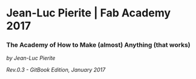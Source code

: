 # Jean-Luc Pierite \| Fab Academy 2017

### The Academy of How to Make \(almost\) Anything \(that works\)

_by Jean-Luc Pierite_

_Rev.0.3 - GitBook Edition, January 2017_

